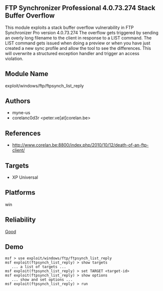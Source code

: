 ## FTP Synchronizer Professional 4.0.73.274 Stack Buffer Overflow

This module exploits a stack buffer overflow vulnerability 
in FTP Synchronizer Pro version 4.0.73.274 The overflow gets 
triggered by sending an overly long filename to the client 
in response to a LIST command. The LIST command gets issued 
when doing a preview or when you have just created a new 
sync profile and allow the tool to see the differences. This 
will overwrite a structured exception handler and trigger an 
access violation.


## Module Name
exploit/windows/ftp/ftpsynch_list_reply

## Authors
* myne-us
* corelanc0d3r <peter.ve[at]corelan.be>


## References
* http://www.corelan.be:8800/index.php/2010/10/12/death-of-an-ftp-client/



## Targets
* XP Universal


## Platforms
win

## Reliability
[Good](https://github.com/rapid7/metasploit-framework/wiki/Exploit-Ranking)

## Demo

```
msf > use exploit/windows/ftp/ftpsynch_list_reply
msf exploit(ftpsynch_list_reply) > show targets
   ... a list of targets ...
msf exploit(ftpsynch_list_reply) > set TARGET <target-id>
msf exploit(ftpsynch_list_reply) > show options
   ... show and set options ...
msf exploit(ftpsynch_list_reply) > run
```
    
    